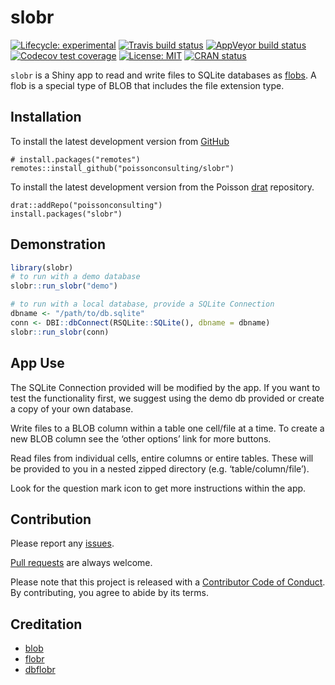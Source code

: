 
<!-- README.md is generated from README.Rmd. Please edit that file -->

# slobr

<!-- badges: start -->

[![Lifecycle:
experimental](https://img.shields.io/badge/lifecycle-experimental-orange.svg)](https://www.tidyverse.org/lifecycle/#experimental)
[![Travis build
status](https://travis-ci.org/poissonconsulting/slobr.svg?branch=master)](https://travis-ci.org/poissonconsulting/slobr)
[![AppVeyor build
status](https://ci.appveyor.com/api/projects/status/github/poissonconsulting/slobr?branch=master&svg=true)](https://ci.appveyor.com/project/poissonconsulting/slobr)
[![Codecov test
coverage](https://codecov.io/gh/poissonconsulting/slobr/branch/master/graph/badge.svg)](https://codecov.io/gh/poissonconsulting/slobr?branch=master)
[![License:
MIT](https://img.shields.io/badge/License-MIT-green.svg)](https://opensource.org/licenses/MIT)
[![CRAN
status](https://www.r-pkg.org/badges/version/slobr)](https://cran.r-project.org/package=slobr)
<!-- ![CRAN downloads](http://cranlogs.r-pkg.org/badges/slobr) -->

`slobr` is a Shiny app to read and write files to SQLite databases as
[flobs](https://poissonconsulting.github.io/flobr/reference/flob.html).
A flob is a special type of BLOB that includes the file extension type.

## Installation

To install the latest development version from
[GitHub](https://github.com/poissonconsulting/slobr)

    # install.packages("remotes")
    remotes::install_github("poissonconsulting/slobr")

To install the latest development version from the Poisson
[drat](https://github.com/poissonconsulting/drat) repository.

    drat::addRepo("poissonconsulting")
    install.packages("slobr")

## Demonstration

``` r
library(slobr)
# to run with a demo database
slobr::run_slobr("demo")

# to run with a local database, provide a SQLite Connection
dbname <- "/path/to/db.sqlite"
conn <- DBI::dbConnect(RSQLite::SQLite(), dbname = dbname)
slobr::run_slobr(conn)
```

## App Use

The SQLite Connection provided will be modified by the app. If you want
to test the functionality first, we suggest using the demo db provided
or create a copy of your own database.

Write files to a BLOB column within a table one cell/file at a time. To
create a new BLOB column see the ‘other options’ link for more buttons.

Read files from individual cells, entire columns or entire tables. These
will be provided to you in a nested zipped directory
(e.g. ‘table/column/file’).

Look for the question mark icon to get more instructions within the app.

## Contribution

Please report any
[issues](https://github.com/poissonconsulting/slobr/issues).

[Pull requests](https://github.com/poissonconsulting/slobr/pulls) are
always welcome.

Please note that this project is released with a [Contributor Code of
Conduct](https://github.com/poissonconsulting/pkgtemplate/blob/master/CODE_OF_CONDUCT.md).
By contributing, you agree to abide by its terms.

## Creditation

  - [blob](https://github.com/tidyverse/blob)
  - [flobr](https://github.com/poissonconsulting/flobr)
  - [dbflobr](https://github.com/poissonconsulting/dbflobr)
